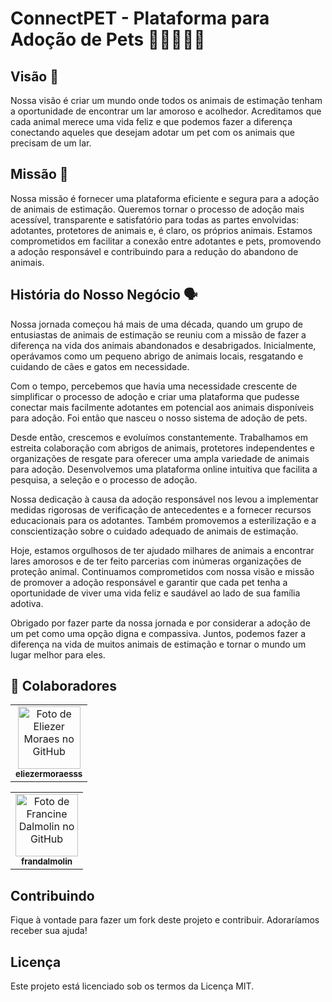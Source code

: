 ﻿# ConnectPET - Plataforma para Adoção de Pets 🐾🐶🐱🐹🐰

## Visão 👀

Nossa visão é criar um mundo onde todos os animais de estimação tenham a oportunidade de encontrar um lar amoroso e acolhedor. Acreditamos que cada animal merece uma vida feliz e que podemos fazer a diferença conectando aqueles que desejam adotar um pet com os animais que precisam de um lar.

## Missão 🎯

Nossa missão é fornecer uma plataforma eficiente e segura para a adoção de animais de estimação. Queremos tornar o processo de adoção mais acessível, transparente e satisfatório para todas as partes envolvidas: adotantes, protetores de animais e, é claro, os próprios animais. Estamos comprometidos em facilitar a conexão entre adotantes e pets, promovendo a adoção responsável e contribuindo para a redução do abandono de animais.

## História do Nosso Negócio 🗣

Nossa jornada começou há mais de uma década, quando um grupo de entusiastas de animais de estimação se reuniu com a missão de fazer a diferença na vida dos animais abandonados e desabrigados. Inicialmente, operávamos como um pequeno abrigo de animais locais, resgatando e cuidando de cães e gatos em necessidade.

Com o tempo, percebemos que havia uma necessidade crescente de simplificar o processo de adoção e criar uma plataforma que pudesse conectar mais facilmente adotantes em potencial aos animais disponíveis para adoção. Foi então que nasceu o nosso sistema de adoção de pets.

Desde então, crescemos e evoluímos constantemente. Trabalhamos em estreita colaboração com abrigos de animais, protetores independentes e organizações de resgate para oferecer uma ampla variedade de animais para adoção. Desenvolvemos uma plataforma online intuitiva que facilita a pesquisa, a seleção e o processo de adoção.

Nossa dedicação à causa da adoção responsável nos levou a implementar medidas rigorosas de verificação de antecedentes e a fornecer recursos educacionais para os adotantes. Também promovemos a esterilização e a conscientização sobre o cuidado adequado de animais de estimação.

Hoje, estamos orgulhosos de ter ajudado milhares de animais a encontrar lares amorosos e de ter feito parcerias com inúmeras organizações de proteção animal. Continuamos comprometidos com nossa visão e missão de promover a adoção responsável e garantir que cada pet tenha a oportunidade de viver uma vida feliz e saudável ao lado de sua família adotiva.

Obrigado por fazer parte da nossa jornada e por considerar a adoção de um pet como uma opção digna e compassiva. Juntos, podemos fazer a diferença na vida de muitos animais de estimação e tornar o mundo um lugar melhor para eles.

## :handshake: Colaboradores
<table>
  <tr>
    <td align="center">
      <a href="http://github.com/eliezermoraesss">
        <img src="https://avatars.githubusercontent.com/u/77923494?v=4" width="100px;" alt="Foto de Eliezer Moraes no GitHub"/><br>
        <sub>
          <b>eliezermoraesss</b>
        </sub>
      </a>
    </td>
  </tr>
</table>

<table>
  <tr>
    <td align="center">
      <a href="https://github.com/frandalmolin">
        <img src="https://avatars.githubusercontent.com/u/137201084?v=4" width="100px;" alt="Foto de Francine Dalmolin no GitHub"/><br>
        <sub>
          <b>frandalmolin</b>
        </sub>
      </a>
    </td>
  </tr>
</table>

## Contribuindo

Fique à vontade para fazer um fork deste projeto e contribuir. Adoraríamos receber sua ajuda!

## Licença

Este projeto está licenciado sob os termos da Licença MIT.

